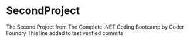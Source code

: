 # SecondProject
The Second Project from The Complete .NET Coding Bootcamp by Coder Foundry
This line added to test verified commits
